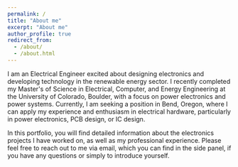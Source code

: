```yaml
---
permalink: /
title: "About me"
excerpt: "About me"
author_profile: true
redirect_from: 
  - /about/
  - /about.html
---
```


I am an Electrical Engineer excited about designing electronics and developing technology in the renewable energy sector. I recently completed my Master's of Science in Electrical, Computer, and Energy Engineering at the University of Colorado, Boulder, with a focus on power electronics and power systems. Currently, I am seeking a position in Bend, Oregon, where I can apply my experience and enthusiasm in electrical hardware, particularly in power electronics, PCB design, or IC design.

In this portfolio, you will find detailed information about the electronics projects I have worked on, as well as my professional experience. Please feel free to reach out to me via email, which you can find in the side panel, if you have any questions or simply to introduce yourself.
